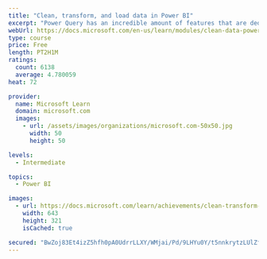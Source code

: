```yaml
---
title: "Clean, transform, and load data in Power BI"
excerpt: "Power Query has an incredible amount of features that are dedicated to helping you clean and prepare your data for analysis. You will learn how to simplify a complicated model, change data types, rename objects, and pivot data. You will also learn how to profile columns so that you know which columns have the valuable data that you’re seeking for deeper analytics."
webUrl: https://docs.microsoft.com/en-us/learn/modules/clean-data-power-bi/
type: course
price: Free
length: PT2H1M
ratings:
  count: 6138
  average: 4.780059
heat: 72

provider:
  name: Microsoft Learn
  domain: microsoft.com
  images:
    - url: /assets/images/organizations/microsoft.com-50x50.jpg
      width: 50
      height: 50

levels:
  - Intermediate

topics:
  - Power BI

images:
  - url: https://docs.microsoft.com/learn/achievements/clean-transform-and-load-data-in-power-bi-social.png
    width: 643
    height: 321
    isCached: true

secured: "BwZoj83Et4izZ5hfh0pA0UdrrLLXY/WMjai/Pd/9LHYu0Y/t5nnkrytzLUlZfTe2azzaIVkaUmcMGy2S1vzd/245y0M2NjuF0BPG2YiuZPZpxcRYH3bTPb6qMtj8P+hAJrpZa2Z2PnQsfjzUTUCE4DvpQlWw8uYO+ZDWG0gZhB71fMxi1/emSp6W02JRp43hk2/xVzLAA/DOU17blQF6KeSZCq9ULUlQlau9PXRFyx1qhGNdcO0au2iHZbfbV6MlONi2RZA8nJgEK0gqup3nhS2+J7ThYacsO/TKJsst+caa52Ff9KHu89SBodaRMkHtqXJAZS0xypkdXNWBIZ4yz2/evvq2D0RC8SGP3NdPOzBYzXGWJq9C28dAXKDj5Jou7TdUac2xfVyZoCEmHRoimj+CME8CHnSjHVeBdRH2cJo=;Jf9J6EPVe8hc7rT7RLtI6g=="
---
```


